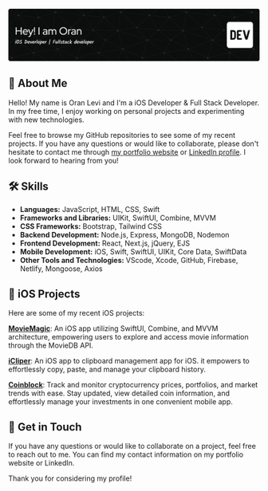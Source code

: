 ![Header](./image/Header.png)

## 🚀 About Me
Hello! My name is Oran Levi and I'm a iOS Developer & Full Stack Developer. In my free time, I enjoy working on personal projects and experimenting with new technologies.

Feel free to browse my GitHub repositories to see some of my recent projects. If you have any questions or would like to collaborate, please don't hesitate to contact me through [my portfolio website](https://oranlevi.dev) or [LinkedIn profile](http://linkedin.com/in/oranlevi). I look forward to hearing from you!

## 🛠 Skills

- **Languages:** JavaScript, HTML, CSS, Swift
- **Frameworks and Libraries:** UIKit, SwiftUI, Combine, MVVM
- **CSS Frameworks:** Bootstrap, Tailwind CSS
- **Backend Development:** Node.js, Express, MongoDB, Nodemon
- **Frontend Development:** React, Next.js, jQuery, EJS
- **Mobile Development:** iOS, Swift, SwiftUI, UIKit, Core Data, SwiftData
- **Other Tools and Technologies:** VScode, Xcode, GitHub, Firebase, Netlify, Mongoose, Axios

## 📱 iOS Projects
Here are some of my recent iOS projects:

[**MovieMagic**](https://github.com/OranLevi/MovieMagic): An iOS app utilizing SwiftUI, Combine, and MVVM architecture, empowering users to explore and access movie information through the MovieDB API.

[**iCliper**](https://github.com/OranLevi/iCliper): 
An iOS app  to clipboard management app for iOS. it empowers to effortlessly copy, paste, and manage your clipboard history.

[**Coinblock**](https://github.com/OranLevi/coinblock): Track and monitor cryptocurrency prices, portfolios, and market trends with ease. Stay updated, view detailed coin information, and effortlessly manage your investments in one convenient mobile app.

## 💬 Get in Touch
If you have any questions or would like to collaborate on a project, feel free to reach out to me. You can find my contact information on my portfolio website or LinkedIn.

Thank you for considering my profile!

